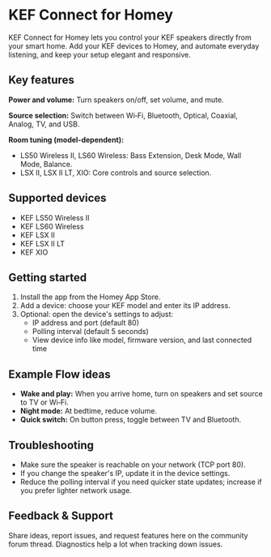 # KEF Connect for Homey

KEF Connect for Homey lets you control your KEF speakers directly from your smart home. Add your KEF devices to Homey, and automate everyday listening, and keep your setup elegant and responsive.

## Key features

**Power and volume:** Turn speakers on/off, set volume, and mute.

**Source selection:** Switch between Wi‑Fi, Bluetooth, Optical, Coaxial, Analog, TV, and USB.

**Room tuning (model-dependent):**
- LS50 Wireless II, LS60 Wireless: Bass Extension, Desk Mode, Wall Mode, Balance.
- LSX II, LSX II LT, XIO: Core controls and source selection.

## Supported devices

- KEF LS50 Wireless II
- KEF LS60 Wireless
- KEF LSX II
- KEF LSX II LT
- KEF XIO

## Getting started

1. Install the app from the Homey App Store.
2. Add a device: choose your KEF model and enter its IP address.
3. Optional: open the device's settings to adjust:
   - IP address and port (default 80)
   - Polling interval (default 5 seconds)
   - View device info like model, firmware version, and last connected time

## Example Flow ideas

- **Wake and play:** When you arrive home, turn on speakers and set source to TV or Wi‑Fi.
- **Night mode:** At bedtime, reduce volume.
- **Quick switch:** On button press, toggle between TV and Bluetooth.

## Troubleshooting

- Make sure the speaker is reachable on your network (TCP port 80).
- If you change the speaker's IP, update it in the device settings.
- Reduce the polling interval if you need quicker state updates; increase if you prefer lighter network usage.

## Feedback & Support

Share ideas, report issues, and request features here on the community forum thread. Diagnostics help a lot when tracking down issues.